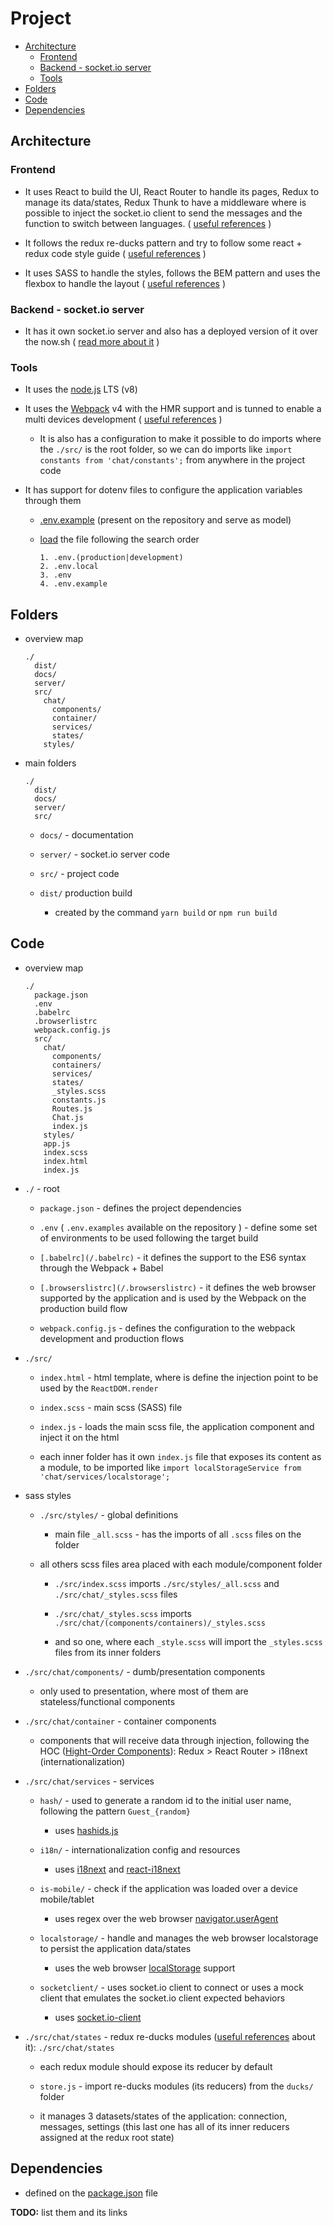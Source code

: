# Project

- [Architecture](#architecture)
  - [Frontend](#frontend)
  - [Backend - socket.io server](#backend---socketio-server)
  - [Tools](#tools)
- [Folders](#folders)
- [Code](#code)
- [Dependencies](#dependencies)

## Architecture

### Frontend

* It uses React to build the UI, React Router to handle its pages, Redux to manage its data/states, Redux Thunk to have a middleware where is possible to inject the socket.io client to send the messages and the function to switch between languages. ( [useful references](useful-references.md#react-and-redux-middleware-thunk---) )

* It follows the redux re-ducks pattern and try to follow some react + redux code style guide ( [useful references](useful-references.md#code-style-guide) )

* It uses SASS to handle the styles, follows the BEM pattern and uses the flexbox to handle the layout ( [useful references](useful-references.md#styles-css-and-sass) )


### Backend - socket.io server

* It has it own socket.io server and also has a deployed version of it over the now.sh ( [read more about it](../../server/README.md) )


### Tools

* It uses the [node.js](https://nodejs.org/) LTS (v8)

* It uses the [Webpack](https://webpack.js.org/) v4 with the HMR support and is tunned to enable a multi devices development ( [useful references](useful-references.md#webpack) )

  * It is also has a configuration to make it possible to do imports where the `./src/` is the root folder, so we can do imports like `import constants from 'chat/constants';` from anywhere in the project code

* It has support for dotenv files to configure the application variables through them

  * [.env.example](/.env.example) (present on the repository and serve as model)

  * [load](/webpack.config.js#L45-L85) the file following the search order

    ```
    1. .env.(production|development)
    2. .env.local
    3. .env
    4. .env.example
    ```

## Folders

* overview map

  ```
  ./
    dist/
    docs/
    server/
    src/
      chat/
        components/
        container/
        services/
        states/
      styles/ 
  ```

* main folders

  ```
  ./
    dist/
    docs/
    server/
    src/
  ```
  
  * `docs/` - documentation

  * `server/` - socket.io server code

  * `src/` - project code

  * `dist/` production build

    * created by the command `yarn build` or `npm run build` 


## Code

* overview map

  ```
  ./
    package.json
    .env
    .babelrc
    .browserlistrc
    webpack.config.js
    src/
      chat/
        components/
        containers/
        services/
        states/
        _styles.scss
        constants.js
        Routes.js
        Chat.js
        index.js
      styles/
      app.js
      index.scss
      index.html
      index.js
  ```

* `./` - root

  * `package.json` - defines the project dependencies

  * `.env` ( `.env.examples` available on the repository ) - define some set of environments to be used following the target build

  * `[.babelrc](/.babelrc)` - it defines the support to the ES6 syntax through the Webpack + Babel

  * `[.browserslistrc](/.browserslistrc)` - it defines the web browser supported by the application and is used by the Webpack on the production build flow

  * `webpack.config.js` - defines the configuration to the webpack development and production flows

* `./src/`

  * `index.html` - html template, where is define the injection point to be used by the `ReactDOM.render`

  * `index.scss` - main scss (SASS) file

  * `index.js` - loads the main scss file, the application component and inject it on the html

  * each inner folder has it own `index.js` file that exposes its content as a module, to be imported like `import localStorageService from 'chat/services/localstorage';`

* sass styles

  * `./src/styles/` - global definitions

    * main file `_all.scss` - has the imports of all `.scss` files on the folder

  * all others scss files area placed with each module/component folder

    * `./src/index.scss` imports `./src/styles/_all.scss` and `./src/chat/_styles.scss` files

    * `./src/chat/_styles.scss` imports `./src/chat/(components/containers)/_styles.scss`

    * and so one, where each `_style.scss` will import the `_styles.scss` files from its inner folders

* `./src/chat/components/` - dumb/presentation components

  * only used to presentation, where most of them are stateless/functional components

* `./src/chat/container` - container components

  * components that will receive data through injection, following the HOC ([Hight-Order Components](https://reactjs.org/docs/higher-order-components.html)): Redux > React Router > i18next (internationalization)

* `./src/chat/services` - services

  * `hash/` - used to generate a random id to the initial user name, following the pattern `Guest_{random}`

    * uses [hashids.js](https://hashids.org/javascript/)

  * `i18n/` - internationalization config and resources

    * uses [i18next](https://www.i18next.com/) and [react-i18next](https://react.i18next.com/)

  * `is-mobile/` - check if the application was loaded over a device mobile/tablet

    * uses regex over the web browser [navigator.userAgent](https://developer.mozilla.org/en-US/docs/Web/API/NavigatorID/userAgent)

  * `localstorage/` - handle and manages the web browser localstorage to persist the application data/states

    * uses the web browser [localStorage](https://developer.mozilla.org/en-US/docs/Web/API/Window/localStorage) support

  * `socketclient/` - uses socket.io client to connect or uses a mock client that emulates the socket.io client expected behaviors

    * uses [socket.io-client](https://socket.io/docs/client-api/)

* `./src/chat/states` - redux re-ducks modules ([useful references](useful-references.md#code-style-guide) about it): `./src/chat/states`

  * each redux module should expose its reducer by default

  * `store.js` - import re-ducks modules (its reducers) from the `ducks/` folder

  * it manages 3 datasets/states of the application: connection, messages, settings (this last one has all of its inner reducers assigned at the redux root state)


## Dependencies

* defined on the [package.json](/package.json#L27-L74) file

**TODO:** list them and its links
